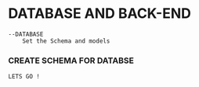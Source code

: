 # DATABASE AND BACK-END

    --DATABASE
        Set the Schema and models

### CREATE SCHEMA FOR DATABSE

    LETS GO !
